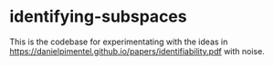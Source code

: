 # identifying-subspaces

This is the codebase for experimentating with the ideas in https://danielpimentel.github.io/papers/identifiability.pdf with noise. 
